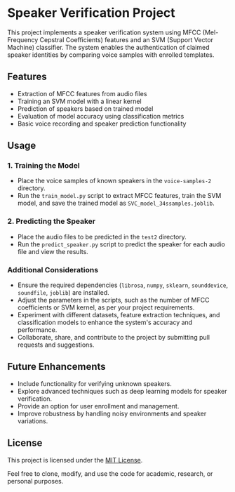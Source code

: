 # Speaker Verification Project

This project implements a speaker verification system using MFCC (Mel-Frequency Cepstral Coefficients) features and an SVM (Support Vector Machine) classifier. The system enables the authentication of claimed speaker identities by comparing voice samples with enrolled templates.

## Features

- Extraction of MFCC features from audio files
- Training an SVM model with a linear kernel
- Prediction of speakers based on trained model
- Evaluation of model accuracy using classification metrics
- Basic voice recording and speaker prediction functionality

## Usage

### 1. Training the Model

- Place the voice samples of known speakers in the `voice-samples-2` directory.
- Run the `train_model.py` script to extract MFCC features, train the SVM model, and save the trained model as `SVC_model_34ssamples.joblib`.

### 2. Predicting the Speaker

- Place the audio files to be predicted in the `test2` directory.
- Run the `predict_speaker.py` script to predict the speaker for each audio file and view the results.

### Additional Considerations

- Ensure the required dependencies (`librosa`, `numpy`, `sklearn`, `sounddevice`, `soundfile`, `joblib`) are installed.
- Adjust the parameters in the scripts, such as the number of MFCC coefficients or SVM kernel, as per your project requirements.
- Experiment with different datasets, feature extraction techniques, and classification models to enhance the system's accuracy and performance.
- Collaborate, share, and contribute to the project by submitting pull requests and suggestions.

## Future Enhancements

- Include functionality for verifying unknown speakers.
- Explore advanced techniques such as deep learning models for speaker verification.
- Provide an option for user enrollment and management.
- Improve robustness by handling noisy environments and speaker variations.

## License

This project is licensed under the [MIT License](LICENSE).

Feel free to clone, modify, and use the code for academic, research, or personal purposes.

